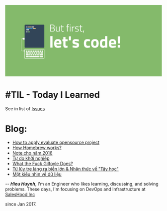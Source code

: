 ![](2017/image/but-first-lets-code.png)

# #TIL - Today I Learned 

See in list of [Issues](https://github.com/hieuhtr/Blog/issues)

# Blog: 

- [How to apply evaluate opensource project](2017/Apply-evaluate-opensource-project.md)
- [How Homebrew works?](2017/How-Homebrew-works.md)
- [Note cho năm 2016](2017/Note-cho-nam-2016.md)
- [Tự do khởi nghiệp](2017/Tu-do-khoi-nghiep.md)
- [What the Fuck Gilfoyle Does?](2017/What-the-Fuck-Gilfoyle-Does.md)
- [Từ lũy tre làng ra biển lớn & Nhận thức về "Tây học"](2017/Tu-luy-tre-lang.md)
- [Một kiểu nhìn về dữ liệu](2017/mot-kieu-nhin-ve-du-lieu.md)

--
***Hieu Huynh***, 
I'm an Engineer who likes learning, discussing, and solving problems. 
These days, I'm focusing on DevOps and Infrastructure at [SalesHood Inc](http://saleshood.com)

since Jan 2017.

